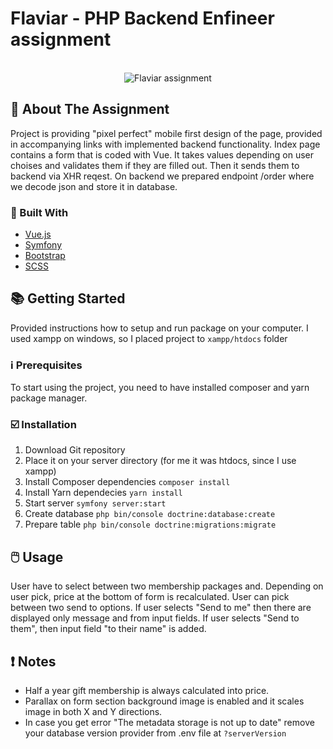 # Flaviar - PHP Backend Enfineer assignment

<!-- PROJECT LOGO -->
<br />
<div align="center">
   <img src="https://i.imgur.com/eZgC40z.jpg" alt="Flaviar assignment">
</div>



<!-- ABOUT THE PROJECT -->
## 📝 About The Assignment

Project is providing "pixel perfect" mobile first design of the page, provided in
accompanying links with implemented backend functionality. Index page contains a form that is coded with Vue. It takes values depending on user choises and validates them if they are filled out. Then it sends them to backend via XHR reqest. On backend we prepared endpoint /order where we decode json and store it in database.



### 🧰 Built With

* [Vue.js](https://vuejs.org/)
* [Symfony](https://symfony.com/)
* [Bootstrap](https://getbootstrap.com)
* [SCSS](https://sass-lang.com/)



<!-- GETTING STARTED -->
## 📚 Getting Started

Provided instructions how to setup and run package on your computer. I used xampp on windows, so I placed project to ```xampp/htdocs``` folder

### ℹ️ Prerequisites

To start using the project, you need to have installed composer and yarn package manager.


### ☑️ Installation

1. Download Git repository
2. Place it on your server directory (for me it was htdocs, since I use xampp)
3. Install Composer dependencies ```composer install```
4. Install Yarn dependecies ```yarn install```
5. Start server ```symfony server:start```
6. Create database ```php bin/console doctrine:database:create```
7. Prepare table ```php bin/console doctrine:migrations:migrate```



<!-- USAGE EXAMPLES -->
## 🖱️ Usage

User have to select between two membership packages and. Depending on user pick, price at the bottom of form is recalculated. 
User can pick between two send to options. If user selects "Send to me" then there are displayed only message and from input fields. If user selects "Send to them", then input field "to their name" is added. 



<!-- Notes -->
## ❗ Notes

- Half a year gift membership is always calculated into price.
- Parallax on form section background image is enabled and it scales image in both X and Y directions.
- In case you get error "The metadata storage is not up to date" remove your database version provider from  .env file at ```?serverVersion```

